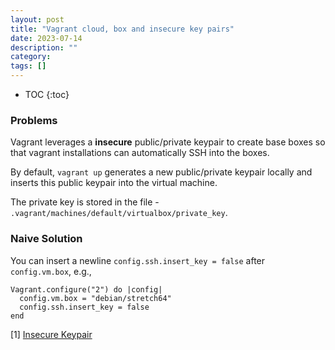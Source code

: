 ```yaml
---
layout: post
title: "Vagrant cloud, box and insecure key pairs"
date: 2023-07-14
description: ""
category: 
tags: []
---
```

* TOC
{:toc}

### Problems

Vagrant leverages a **insecure** public/private keypair to create base boxes so that vagrant installations can automatically SSH into the boxes.

By default, `vagrant up` generates a new public/private keypair locally and inserts this public keypair into the virtual machine.

The private key is stored in the file - `.vagrant/machines/default/virtualbox/private_key`.

### Naive Solution 

You can insert a newline `config.ssh.insert_key = false` after `config.vm.box`, e.g.,

```
Vagrant.configure("2") do |config|
  config.vm.box = "debian/stretch64"
  config.ssh.insert_key = false
end
```

[1] [Insecure Keypair](https://github.com/hashicorp/vagrant/tree/master/keys)
